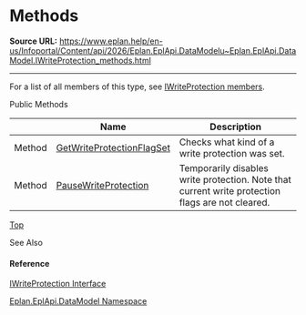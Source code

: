 # Methods

**Source URL:** https://www.eplan.help/en-us/Infoportal/Content/api/2026/Eplan.EplApi.DataModelu~Eplan.EplApi.DataModel.IWriteProtection_methods.html

---

For a list of all members of this type, see [IWriteProtection members](Eplan.EplApi.DataModelu~Eplan.EplApi.DataModel.IWriteProtection_members.html).

Public Methods

|  | Name | Description |
| --- | --- | --- |
| Method | [GetWriteProtectionFlagSet](Eplan.EplApi.DataModelu~Eplan.EplApi.DataModel.IWriteProtection~GetWriteProtectionFlagSet.html) | Checks what kind of a write protection was set. |
| Method | [PauseWriteProtection](Eplan.EplApi.DataModelu~Eplan.EplApi.DataModel.IWriteProtection~PauseWriteProtection.html) | Temporarily disables write protection. Note that current write protection flags are not cleared. |

[Top](#top)

See Also

#### Reference

[IWriteProtection Interface](Eplan.EplApi.DataModelu~Eplan.EplApi.DataModel.IWriteProtection.html)
  
[Eplan.EplApi.DataModel Namespace](Eplan.EplApi.DataModelu~Eplan.EplApi.DataModel_namespace.html)